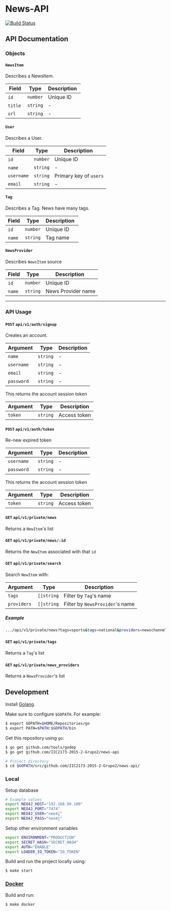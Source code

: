 # News-API
[![Build Status](https://travis-ci.org/IIC2173-2015-2-Grupo2/news-api.svg)](https://travis-ci.org/IIC2173-2015-2-Grupo2/news-api)

## API Documentation

### Objects

#### `NewsItem`

Describes a NewsItem.

| Field | Type | Description |
|-------|------|-------------|
| `id` | `number` | Unique ID |
| `title` | `string` | - |
| `url` | `string` | - |

#### `User`

Describes a User.

| Field | Type | Description |
|-------|------|-------------|
| `id` | `number` | Unique ID |
| `name` | `string` | - |
| `username` | `string` | Primary key of `users` |
| `email` | `string` | - |

#### `Tag`

Describes a Tag. News have many tags.

| Field | Type | Description |
|-------|------|-------------|
| `id` | `number` | Unique ID |
| `name` | `string` | Tag name |

#### `NewsProvider`

Describes `NewsItem` source

| Field | Type | Description |
|-------|------|-------------|
| `id` | `number` | Unique ID |
| `name` | `string` | News Provider name |

---

### API Usage

#### `POST` `api/v1/auth/signup`

Creates an account.

| Argument | Type | Description |
|----------|------|-------------|
| `name`  | `string`| - |
| `username`  | `string`| - |
| `email` | `string`| - |
| `password`  | `string`| - |

This returns the account session token

| Argument | Type | Description |
|----------|------|-------------|
| `token`  | `string`| Access token |

#### `POST` `api/v1/auth/token`

Re-new expired token

| Argument | Type | Description |
|----------|------|-------------|
| `username`  | `string`| - |
| `password`  | `string`| - |

This returns the account session token

| Argument | Type | Description |
|----------|------|-------------|
| `token`  | `string`| Access token |

#### `GET` `api/v1/private/news`

Returns a `NewItem`'s list

#### `GET` `api/v1/private/news/:id`

Returns the `NewItem` associated with that `id`

#### `GET` `api/v1/private/search`

Search `NewItem` with:

| Argument | Type | Description |
|----------|------|-------------|
| `tags`     |   `[]string`   |Filter by `Tag`'s name |
| `providers`|   `[]string`   |Filter by `NewsProvider`'s name|

##### Example
```sh
.../api/v1/private/news?tags=sports&tags=national&providers=newschannel
```
#### `GET` `api/v1/private/tags`

Returns a `Tag`'s list

#### `GET` `api/v1/private/news_providers`

Returns a `NewsProvider`'s list


## Development

Install [Golang](https://golang.org/).

Make sure to configure `$GOPATH`. For example:
```sh
$ export GOPATH=$HOME/Repositories/go
$ export PATH=$PATH:$GOPATH/bin
```

Get this repository using `go`:
```sh
$ go get github.com/tools/godep
$ go get github.com/IIC2173-2015-2-Grupo2/news-api

# Project directory
$ cd $GOPATH/src/github.com/IIC2173-2015-2-Grupo2/news-api/
```

### Local

Setup database
```sh
# Example values
export NEO4J_HOST="192.168.99.100"
export NEO4J_PORT="7474"
export NEO4J_USER="neo4j"
export NEO4J_PASS="neo4j"
```

Setup other environment variables
```sh
export ENVIRONMENT="PRODUCTION"
export SECRET_HASH="SECRET_HASH"
export AUTH="ENABLE"
export LOADER_IO_TOKEN="IO_TOKEN"
```

Build and run the project locally using:
```sh
$ make start
```

### [Docker](https://www.docker.com/)

Build and run:
```sh
$ make docker
```
